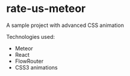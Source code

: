 # rate-us-meteor

A sample project with advanced CSS animation

Technologies used:
* Meteor
* React
* FlowRouter
* CSS3 animations
